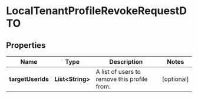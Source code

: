 

# LocalTenantProfileRevokeRequestDTO


## Properties

| Name | Type | Description | Notes |
|------------ | ------------- | ------------- | -------------|
|**targetUserIds** | **List&lt;String&gt;** | A list of users to remove this profile from. |  [optional] |



